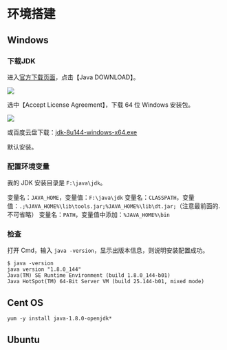 # 环境搭建

## Windows

### 下载JDK

进入[官方下载页面](http://www.oracle.com/technetwork/java/javase/downloads/index.html)，点击【Java DOWNLOAD】。

![](http://www.chenjianhang.com/wp-content/uploads/2017/08/QQ截图20170819110108.png)

选中【Accept License Agreement】，下载 64 位 Windows 安装包。

![](http://www.chenjianhang.com/wp-content/uploads/2017/08/QQ截图20170819110509.png)

或百度云盘下载：[jdk-8u144-windows-x64.exe](http://pan.baidu.com/s/1o8HnAMQ)

默认安装。

### 配置环境变量

我的 JDK 安装目录是 `F:\java\jdk`。

变量名：`JAVA_HOME`，变量值：`F:\java\jdk`
变量名：`CLASSPATH`，变量值：`.;%JAVA_HOME%\lib\tools.jar;%JAVA_HOME%\lib\dt.jar;`（注意最前面的.不可省略）
变量名：`PATH`，变量值中添加：`%JAVA_HOME%\bin`

### 检查

打开 Cmd，输入 `java -version`，显示出版本信息，则说明安装配置成功。

```
$ java -version
java version "1.8.0_144"
Java(TM) SE Runtime Environment (build 1.8.0_144-b01)
Java HotSpot(TM) 64-Bit Server VM (build 25.144-b01, mixed mode)
```

## Cent OS

```
yum -y install java-1.8.0-openjdk*
```

## Ubuntu

